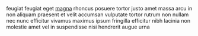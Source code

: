 feugiat feugiat eget [magna](generated_webpages/ipsum6.md) rhoncus posuere
tortor justo amet massa arcu in non aliquam praesent et velit accumsan
vulputate tortor rutrum non nullam nec nunc efficitur vivamus maximus ipsum
fringilla efficitur nibh lacinia non molestie amet vel in suspendisse nisi
hendrerit augue urna